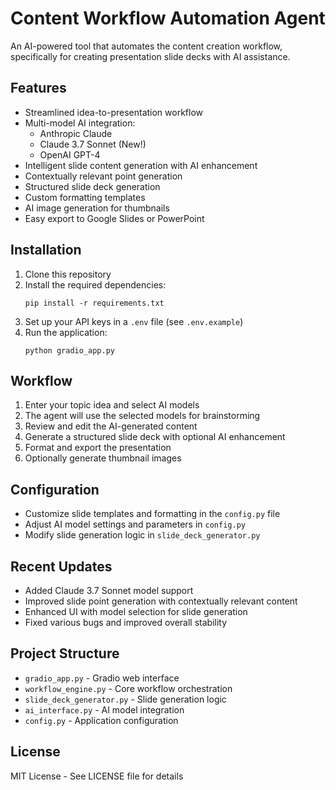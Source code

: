 # Content Workflow Automation Agent

An AI-powered tool that automates the content creation workflow, specifically for creating presentation slide decks with AI assistance.

## Features

- Streamlined idea-to-presentation workflow
- Multi-model AI integration:
  - Anthropic Claude
  - Claude 3.7 Sonnet (New!)
  - OpenAI GPT-4
- Intelligent slide content generation with AI enhancement
- Contextually relevant point generation
- Structured slide deck generation
- Custom formatting templates
- AI image generation for thumbnails
- Easy export to Google Slides or PowerPoint

## Installation

1. Clone this repository
2. Install the required dependencies:
   ```
   pip install -r requirements.txt
   ```
3. Set up your API keys in a `.env` file (see `.env.example`)
4. Run the application:
   ```
   python gradio_app.py
   ```

## Workflow

1. Enter your topic idea and select AI models
2. The agent will use the selected models for brainstorming
3. Review and edit the AI-generated content
4. Generate a structured slide deck with optional AI enhancement
5. Format and export the presentation
6. Optionally generate thumbnail images

## Configuration

- Customize slide templates and formatting in the `config.py` file
- Adjust AI model settings and parameters in `config.py`
- Modify slide generation logic in `slide_deck_generator.py`

## Recent Updates

- Added Claude 3.7 Sonnet model support
- Improved slide point generation with contextually relevant content
- Enhanced UI with model selection for slide generation
- Fixed various bugs and improved overall stability

## Project Structure

- `gradio_app.py` - Gradio web interface
- `workflow_engine.py` - Core workflow orchestration
- `slide_deck_generator.py` - Slide generation logic
- `ai_interface.py` - AI model integration
- `config.py` - Application configuration

## License

MIT License - See LICENSE file for details

